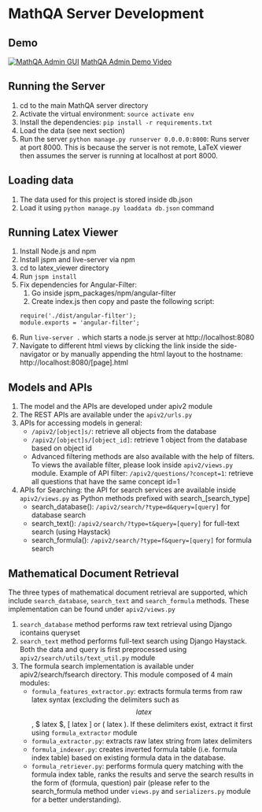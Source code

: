 # MathQA Server Development

## Demo
[![MathQA Admin GUI](http://imgur.com/OCENTou.gif)](https://www.youtube.com/watch?v=dE0CVogsEIo)
[MathQA Admin Demo Video](https://youtu.be/dE0CVogsEIo)

## Running the Server
1. cd to the main MathQA server directory
2. Activate the virtual environment: `source activate env`
3. Install the dependencies: `pip install -r requirements.txt`
4. Load the data (see next section)
5. Run the server `python manage.py runserver 0.0.0.0:8000`: Runs server at port 8000. This is because the server is not remote, LaTeX viewer then assumes the server is running at localhost at port 8000.

## Loading data
1. The data used for this project is stored inside db.json
2. Load it using `python manage.py loaddata db.json` command

## Running Latex Viewer
1. Install Node.js and npm
2. Install jspm and live-server via npm
3. cd to latex_viewer directory
4. Run `jspm install`
5. Fix dependencies for Angular-Filter:
    1. Go inside jspm_packages/npm/angular-filter
    2. Create index.js then copy and paste the following script:
    ```
    require('./dist/angular-filter');
    module.exports = 'angular-filter';
    ```
6. Run `live-server .` which starts a node.js server at http://localhost:8080
7. Navigate to different html views by clicking the link inside the side-navigator or by manually appending the html layout to the hostname:
http://localhost:8080/[page].html

## Models and APIs
1. The model and the APIs are developed under apiv2 module
2. The REST APIs are available under the `apiv2/urls.py`
3. APIs for accessing models in general:
    - `/apiv2/[object]s/`: retrieve all objects from the database
    - `/apiv2/[object]s/[object_id]`: retrieve 1 object from the database based on object id
    - Advanced filtering methods are also available with the help of filters. To views the available filter, please look inside `apiv2/views.py` module. Example of API filter:
    `/apiv2/questions/?concept=1`: retrieve all questions that have the same concept id=1
4. APIs for Searching: the API for search services are available inside `apiv2/views.py` as Python methods prefixed with search_[search_type]
    - search_database(): `/apiv2/search/?type=d&query=[query]` for database search
    - search_text(): `/apiv2/search/?type=t&query=[query]` for full-text search (using Haystack)
    - search_formula(): `/apiv2/search/?type=f&query=[query]` for formula search

## Mathematical Document Retrieval
The three types of mathematical document retrieval are supported, which include `search_database`, `search_text` and `search_formula` methods.  These implementation can be found under `apiv2/views.py`

1. `search_database` method performs raw text retrieval using Django icontains queryset
2. `search_text` method performs full-text search using Django Haystack. Both the data and query is first preprocessed using `apiv2/search/utils/text_util.py` module
3. The formula search implementation is available under apiv2/search/fsearch directory. This module composed of 4 main modules:
    - `formula_features_extractor.py`: extracts formula terms from raw latex syntax (excluding the delimiters such as $$ latex $$, $ latex $, \[ latex \] or \( latex \). If these delimiters exist, extract it first using `formula_extractor` module
    - `formula_extractor.py`: extracts raw latex string from latex delimiters
    - `formula_indexer.py`: creates inverted formula table (i.e. formula index table) based on existing formula data in the database.
    - `formula_retriever.py`: performs formula query matching with the formula index table, ranks the results and serve the search results in the form of (formula, question) pair (please refer to the search_formula method under `views.py` and  `serializers.py` module for a better understanding).
